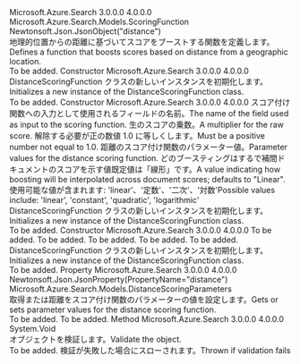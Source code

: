 <Type Name="DistanceScoringFunction" FullName="Microsoft.Azure.Search.Models.DistanceScoringFunction">
  <TypeSignature Language="C#" Value="public class DistanceScoringFunction : Microsoft.Azure.Search.Models.ScoringFunction" />
  <TypeSignature Language="ILAsm" Value=".class public auto ansi beforefieldinit DistanceScoringFunction extends Microsoft.Azure.Search.Models.ScoringFunction" />
  <TypeSignature Language="DocId" Value="T:Microsoft.Azure.Search.Models.DistanceScoringFunction" />
  <TypeSignature Language="VB.NET" Value="Public Class DistanceScoringFunction&#xA;Inherits ScoringFunction" />
  <TypeSignature Language="F#" Value="type DistanceScoringFunction = class&#xA;    inherit ScoringFunction" />
  <AssemblyInfo>
    <AssemblyName>Microsoft.Azure.Search</AssemblyName>
    <AssemblyVersion>3.0.0.0</AssemblyVersion>
    <AssemblyVersion>4.0.0.0</AssemblyVersion>
  </AssemblyInfo>
  <Base>
    <BaseTypeName>Microsoft.Azure.Search.Models.ScoringFunction</BaseTypeName>
  </Base>
  <Interfaces />
  <Attributes>
    <Attribute>
      <AttributeName>Newtonsoft.Json.JsonObject("distance")</AttributeName>
    </Attribute>
  </Attributes>
  <Docs>
    <summary>
            <span data-ttu-id="28d8a-101">地理的位置からの距離に基づいてスコアをブーストする関数を定義します。</span><span class="sxs-lookup"><span data-stu-id="28d8a-101">Defines a function that boosts scores based on distance from a geographic location.</span></span>
            <see href="https://docs.microsoft.com/rest/api/searchservice/Add-scoring-profiles-to-a-search-index" /></summary>
    <remarks>To be added.</remarks>
  </Docs>
  <Members>
    <Member MemberName=".ctor">
      <MemberSignature Language="C#" Value="public DistanceScoringFunction ();" />
      <MemberSignature Language="ILAsm" Value=".method public hidebysig specialname rtspecialname instance void .ctor() cil managed" />
      <MemberSignature Language="DocId" Value="M:Microsoft.Azure.Search.Models.DistanceScoringFunction.#ctor" />
      <MemberSignature Language="VB.NET" Value="Public Sub New ()" />
      <MemberType>Constructor</MemberType>
      <AssemblyInfo>
        <AssemblyName>Microsoft.Azure.Search</AssemblyName>
        <AssemblyVersion>3.0.0.0</AssemblyVersion>
        <AssemblyVersion>4.0.0.0</AssemblyVersion>
      </AssemblyInfo>
      <Parameters />
      <Docs>
        <summary>
            <span data-ttu-id="28d8a-102">DistanceScoringFunction クラスの新しいインスタンスを初期化します。</span><span class="sxs-lookup"><span data-stu-id="28d8a-102">Initializes a new instance of the DistanceScoringFunction class.</span></span>
            </summary>
        <remarks>To be added.</remarks>
      </Docs>
    </Member>
    <Member MemberName=".ctor">
      <MemberSignature Language="C#" Value="public DistanceScoringFunction (string fieldName, double boost, Microsoft.Azure.Search.Models.DistanceScoringParameters parameters, Nullable&lt;Microsoft.Azure.Search.Models.ScoringFunctionInterpolation&gt; interpolation = null);" />
      <MemberSignature Language="ILAsm" Value=".method public hidebysig specialname rtspecialname instance void .ctor(string fieldName, float64 boost, class Microsoft.Azure.Search.Models.DistanceScoringParameters parameters, valuetype System.Nullable`1&lt;valuetype Microsoft.Azure.Search.Models.ScoringFunctionInterpolation&gt; interpolation) cil managed" />
      <MemberSignature Language="DocId" Value="M:Microsoft.Azure.Search.Models.DistanceScoringFunction.#ctor(System.String,System.Double,Microsoft.Azure.Search.Models.DistanceScoringParameters,System.Nullable{Microsoft.Azure.Search.Models.ScoringFunctionInterpolation})" />
      <MemberSignature Language="VB.NET" Value="Public Sub New (fieldName As String, boost As Double, parameters As DistanceScoringParameters, Optional interpolation As Nullable(Of ScoringFunctionInterpolation) = null)" />
      <MemberSignature Language="F#" Value="new Microsoft.Azure.Search.Models.DistanceScoringFunction : string * double * Microsoft.Azure.Search.Models.DistanceScoringParameters * Nullable&lt;Microsoft.Azure.Search.Models.ScoringFunctionInterpolation&gt; -&gt; Microsoft.Azure.Search.Models.DistanceScoringFunction" Usage="new Microsoft.Azure.Search.Models.DistanceScoringFunction (fieldName, boost, parameters, interpolation)" />
      <MemberType>Constructor</MemberType>
      <AssemblyInfo>
        <AssemblyName>Microsoft.Azure.Search</AssemblyName>
        <AssemblyVersion>3.0.0.0</AssemblyVersion>
        <AssemblyVersion>4.0.0.0</AssemblyVersion>
      </AssemblyInfo>
      <Parameters>
        <Parameter Name="fieldName" Type="System.String" />
        <Parameter Name="boost" Type="System.Double" />
        <Parameter Name="parameters" Type="Microsoft.Azure.Search.Models.DistanceScoringParameters" />
        <Parameter Name="interpolation" Type="System.Nullable&lt;Microsoft.Azure.Search.Models.ScoringFunctionInterpolation&gt;" />
      </Parameters>
      <Docs>
        <param name="fieldName"><span data-ttu-id="28d8a-103">スコア付け関数への入力として使用されるフィールドの名前。</span><span class="sxs-lookup"><span data-stu-id="28d8a-103">The name of the field used as input to the scoring function.</span></span></param>
        <param name="boost"><span data-ttu-id="28d8a-104">生のスコアの乗数。</span><span class="sxs-lookup"><span data-stu-id="28d8a-104">A multiplier for the raw score.</span></span> <span data-ttu-id="28d8a-105">解除する必要が正の数値 1.0 に等しくします。</span><span class="sxs-lookup"><span data-stu-id="28d8a-105">Must be a positive number not equal to 1.0.</span></span></param>
        <param name="parameters"><span data-ttu-id="28d8a-106">距離のスコア付け関数のパラメーター値。</span><span class="sxs-lookup"><span data-stu-id="28d8a-106">Parameter values for the distance scoring function.</span></span></param>
        <param name="interpolation"><span data-ttu-id="28d8a-107">どのブースティングはするで補間ドキュメントのスコアを示す値既定値は「線形」です。</span><span class="sxs-lookup"><span data-stu-id="28d8a-107">A value indicating how boosting will be interpolated across document scores; defaults to "Linear".</span></span> <span data-ttu-id="28d8a-108">使用可能な値が含まれます: 'linear'、'定数'、'二次'、'対数'</span><span class="sxs-lookup"><span data-stu-id="28d8a-108">Possible values include: 'linear', 'constant', 'quadratic', 'logarithmic'</span></span></param>
        <summary>
            <span data-ttu-id="28d8a-109">DistanceScoringFunction クラスの新しいインスタンスを初期化します。</span><span class="sxs-lookup"><span data-stu-id="28d8a-109">Initializes a new instance of the DistanceScoringFunction class.</span></span>
            </summary>
        <remarks>To be added.</remarks>
      </Docs>
    </Member>
    <Member MemberName=".ctor">
      <MemberSignature Language="C#" Value="public DistanceScoringFunction (string fieldName, double boost, string referencePointParameter, double boostingDistance, Nullable&lt;Microsoft.Azure.Search.Models.ScoringFunctionInterpolation&gt; interpolation = null);" />
      <MemberSignature Language="ILAsm" Value=".method public hidebysig specialname rtspecialname instance void .ctor(string fieldName, float64 boost, string referencePointParameter, float64 boostingDistance, valuetype System.Nullable`1&lt;valuetype Microsoft.Azure.Search.Models.ScoringFunctionInterpolation&gt; interpolation) cil managed" />
      <MemberSignature Language="DocId" Value="M:Microsoft.Azure.Search.Models.DistanceScoringFunction.#ctor(System.String,System.Double,System.String,System.Double,System.Nullable{Microsoft.Azure.Search.Models.ScoringFunctionInterpolation})" />
      <MemberSignature Language="VB.NET" Value="Public Sub New (fieldName As String, boost As Double, referencePointParameter As String, boostingDistance As Double, Optional interpolation As Nullable(Of ScoringFunctionInterpolation) = null)" />
      <MemberSignature Language="F#" Value="new Microsoft.Azure.Search.Models.DistanceScoringFunction : string * double * string * double * Nullable&lt;Microsoft.Azure.Search.Models.ScoringFunctionInterpolation&gt; -&gt; Microsoft.Azure.Search.Models.DistanceScoringFunction" Usage="new Microsoft.Azure.Search.Models.DistanceScoringFunction (fieldName, boost, referencePointParameter, boostingDistance, interpolation)" />
      <MemberType>Constructor</MemberType>
      <AssemblyInfo>
        <AssemblyName>Microsoft.Azure.Search</AssemblyName>
        <AssemblyVersion>3.0.0.0</AssemblyVersion>
        <AssemblyVersion>4.0.0.0</AssemblyVersion>
      </AssemblyInfo>
      <Parameters>
        <Parameter Name="fieldName" Type="System.String" />
        <Parameter Name="boost" Type="System.Double" />
        <Parameter Name="referencePointParameter" Type="System.String" />
        <Parameter Name="boostingDistance" Type="System.Double" />
        <Parameter Name="interpolation" Type="System.Nullable&lt;Microsoft.Azure.Search.Models.ScoringFunctionInterpolation&gt;" />
      </Parameters>
      <Docs>
        <param name="fieldName">To be added.</param>
        <param name="boost">To be added.</param>
        <param name="referencePointParameter">To be added.</param>
        <param name="boostingDistance">To be added.</param>
        <param name="interpolation">To be added.</param>
        <summary>
            <span data-ttu-id="28d8a-110">DistanceScoringFunction クラスの新しいインスタンスを初期化します。</span><span class="sxs-lookup"><span data-stu-id="28d8a-110">Initializes a new instance of the DistanceScoringFunction class.</span></span>
            </summary>
        <remarks>To be added.</remarks>
      </Docs>
    </Member>
    <Member MemberName="Parameters">
      <MemberSignature Language="C#" Value="public Microsoft.Azure.Search.Models.DistanceScoringParameters Parameters { get; set; }" />
      <MemberSignature Language="ILAsm" Value=".property instance class Microsoft.Azure.Search.Models.DistanceScoringParameters Parameters" />
      <MemberSignature Language="DocId" Value="P:Microsoft.Azure.Search.Models.DistanceScoringFunction.Parameters" />
      <MemberSignature Language="VB.NET" Value="Public Property Parameters As DistanceScoringParameters" />
      <MemberSignature Language="F#" Value="member this.Parameters : Microsoft.Azure.Search.Models.DistanceScoringParameters with get, set" Usage="Microsoft.Azure.Search.Models.DistanceScoringFunction.Parameters" />
      <MemberType>Property</MemberType>
      <AssemblyInfo>
        <AssemblyName>Microsoft.Azure.Search</AssemblyName>
        <AssemblyVersion>3.0.0.0</AssemblyVersion>
        <AssemblyVersion>4.0.0.0</AssemblyVersion>
      </AssemblyInfo>
      <Attributes>
        <Attribute>
          <AttributeName>Newtonsoft.Json.JsonProperty(PropertyName="distance")</AttributeName>
        </Attribute>
      </Attributes>
      <ReturnValue>
        <ReturnType>Microsoft.Azure.Search.Models.DistanceScoringParameters</ReturnType>
      </ReturnValue>
      <Docs>
        <summary>
            <span data-ttu-id="28d8a-111">取得または距離をスコア付け関数のパラメーターの値を設定します。</span><span class="sxs-lookup"><span data-stu-id="28d8a-111">Gets or sets parameter values for the distance scoring function.</span></span>
            </summary>
        <value>To be added.</value>
        <remarks>To be added.</remarks>
      </Docs>
    </Member>
    <Member MemberName="Validate">
      <MemberSignature Language="C#" Value="public override void Validate ();" />
      <MemberSignature Language="ILAsm" Value=".method public hidebysig virtual instance void Validate() cil managed" />
      <MemberSignature Language="DocId" Value="M:Microsoft.Azure.Search.Models.DistanceScoringFunction.Validate" />
      <MemberSignature Language="VB.NET" Value="Public Overrides Sub Validate ()" />
      <MemberSignature Language="F#" Value="override this.Validate : unit -&gt; unit" Usage="distanceScoringFunction.Validate " />
      <MemberType>Method</MemberType>
      <AssemblyInfo>
        <AssemblyName>Microsoft.Azure.Search</AssemblyName>
        <AssemblyVersion>3.0.0.0</AssemblyVersion>
        <AssemblyVersion>4.0.0.0</AssemblyVersion>
      </AssemblyInfo>
      <ReturnValue>
        <ReturnType>System.Void</ReturnType>
      </ReturnValue>
      <Parameters />
      <Docs>
        <summary>
            <span data-ttu-id="28d8a-112">オブジェクトを検証します。</span><span class="sxs-lookup"><span data-stu-id="28d8a-112">Validate the object.</span></span>
            </summary>
        <remarks>To be added.</remarks>
        <exception cref="T:Microsoft.Rest.ValidationException">
            <span data-ttu-id="28d8a-113">検証が失敗した場合にスローされます。</span><span class="sxs-lookup"><span data-stu-id="28d8a-113">Thrown if validation fails</span></span>
            </exception>
      </Docs>
    </Member>
  </Members>
</Type>